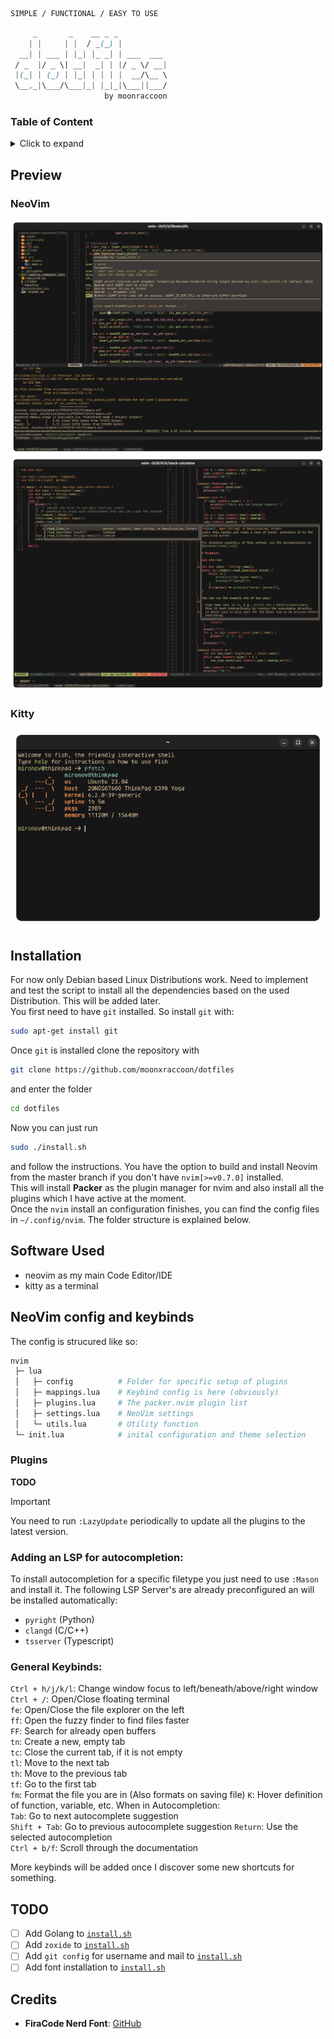 
```ocaml
SIMPLE / FUNCTIONAL / EASY TO USE
```

```css
     _       _    __ _ _           
    | |     | |  / _(_) |          
  __| | ___ | |_| |_ _| | ___  ___ 
 / _  |/ _ \| __|  _| | |/ _ \/ __|
 |(_| | (_) | |_| | | | |  __/\__ \ 
 \__,_|\___/\___|_| |_|_|\___||___/
                     by moonraccoon

```

### Table of Content
<details>
<summary>Click to expand</summary>

- [Preview](#preview)  
- [Installation](#installation)  
- [NeoVim Config](#neovim-config-and-keybinds)  

</details>


## Preview
### NeoVim
![nvim-1](images/nvim-1.png)
![nvim-2](images/nvim-2.png)
### Kitty
<div align="center">
    <img src="https://github.com/d-mironov/dotfiles/blob/main/images/kitty-1.png?raw=true"/>
</div>

## Installation
For now only Debian based Linux Distributions work. Need to implement and test the script to install all the dependencies based on the used Distribution.
This will be added later.  
You first need to have `git` installed. So install `git` with:  
```bash
sudo apt-get install git
```
Once `git` is installed clone the repository with  
```bash
git clone https://github.com/moonxraccoon/dotfiles
```
and enter the folder
```bash
cd dotfiles
```
Now you can just run  
```bash
sudo ./install.sh
```
and follow the instructions. You have the option to build and install Neovim from the master branch if you don't have `nvim[>=v0.7.0]` installed.  
This will install **Packer** as the plugin manager for nvim and also install all the plugins which I have active at the moment.  
Once the `nvim` install an configuration finishes, you can find the config files in `~/.config/nvim`. The folder structure is 
explained below.

## Software Used
- neovim as my main Code Editor/IDE
- kitty as a terminal

## NeoVim config and keybinds
The config is strucured like so:
```graphql
nvim
 ├─ lua
 │   ├─ config          # Folder for specific setup of plugins
 │   ├─ mappings.lua    # Keybind config is here (obviously)
 │   ├─ plugins.lua     # The packer.nvim plugin list
 │   ├─ settings.lua    # NeoVim settings
 │   └─ utils.lua       # Utility function
 └─ init.lua            # inital configuration and theme selection
```

### Plugins
**TODO**
> [!IMPORTANT]
> You need to run `:LazyUpdate` periodically to update all the plugins to the latest version.

### Adding an LSP for autocompletion:
To install autocompletion for a specific filetype you just need to use `:Mason` and install it.
The following LSP Server's are already preconfigured an will be installed automatically:  
- `pyright` (Python)
- `clangd` (C/C++)
- `tsserver` (Typescript)

### General Keybinds:
`Ctrl + h/j/k/l`: Change window focus to left/beneath/above/right window  
`Ctrl + /`: Open/Close floating terminal  
`fe`: Open/Close the file explorer on the left  
`ff`: Open the fuzzy finder to find files faster  
`FF`: Search for already open buffers  
`tn`: Create a new, empty tab  
`tc`: Close the current tab, if it is not empty  
`tl`: Move to the next tab  
`th`: Move to the previous tab  
`tf`: Go to the first tab  
`fm`: Format the file you are in (Also formats on saving file)
`K`: Hover definition of function, variable, etc.
When in Autocompletion:  
`Tab`: Go to next autocomplete suggestion  
`Shift + Tab`: Go to previous autocomplete suggestion
`Return`: Use the selected autocompletion  
`Ctrl + b/f`: Scroll through the documentation  

More keybinds will be added once I discover some new shortcuts for something.  

## TODO
- [ ] Add Golang to [`install.sh`](./install.sh)
- [ ] Add `zoxide` to [`install.sh`](./install.sh)
- [ ] Add `git config` for username and mail to [`install.sh`](./install.sh)
- [ ] Add font installation to [`install.sh`](./install.sh)

## Credits
- **FiraCode Nerd Font**: [GitHub](https://github.com/ryanoasis/nerd-fonts)
